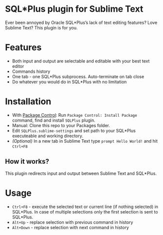 # SQL*Plus plugin for Sublime Text

Ever been annoyed by Oracle SQL*Plus’s lack of text editing features? Love Sublime Text?
This plugin is for you.

# Features
* Both input and output are selectable and editable with your best text editor
* Commands history
* One tab - one SQL*Plus subprocess. Auto-terminate on tab close
* Do whatever you would do in SQL*Plus with no limitation

# Installation
* With [Package Control](http://wbond.net/sublime_packages/package_control): Run `Package Control: Install Package` command, find and install `SQLPlus` plugin.
* Manual: Clone this repo to your Packages folder.
* Edit `SQLPlus.sublime-settings` and set path to your SQL*Plus executeable and working directory.
* *(Optional)* In a new tab in Sublime Text type `prompt Hello World!` and hit `Ctrl+F8`

## How it works?
This plugin redirects input and output between Sublime Text and SQL*Plus.

# Usage
* `Ctrl+F8` - execute the selected text or current line (if nothing selected) in SQL\*Plus. In case of multiple selections only the first selection is sent to SQL*Plus.
* `Alt+Up` - replace selection with previous command in history
* `Alt+Down` - replace selection with next command in history


